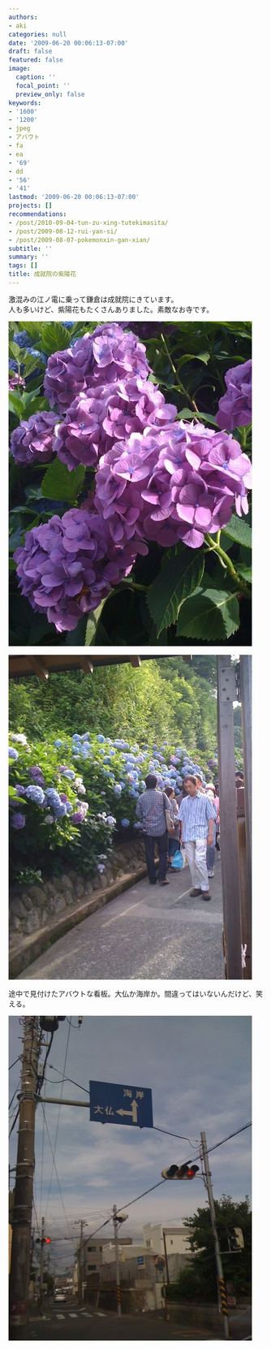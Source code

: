 ```yaml
---
authors:
- aki
categories: null
date: '2009-06-20 00:06:13-07:00'
draft: false
featured: false
image:
  caption: ''
  focal_point: ''
  preview_only: false
keywords:
- '1600'
- '1200'
- jpeg
- アバウト
- fa
- ea
- '69'
- dd
- '56'
- '41'
lastmod: '2009-06-20 00:06:13-07:00'
projects: []
recommendations:
- /post/2010-09-04-tun-zu-xing-tutekimasita/
- /post/2009-08-12-rui-yan-si/
- /post/2009-08-07-pokemonxin-gan-xian/
subtitle: ''
summary: ''
tags: []
title: 成就院の紫陽花
---
```


激混みの江ノ電に乗って鎌倉は成就院にきています。  
人も多いけど、紫陽花もたくさんありました。素敵なお寺です。

![](p_1600_1200_638ea25f-3d45-4f12-8891-218274e5fdbf.jpeg)

![](p_1600_1200_eab35589-4b38-4340-b42b-bd79d56e055a.jpeg)

途中で見付けたアバウトな看板。大仏か海岸か。間違ってはいないんだけど、笑える。

![](p_1600_1200_e69a27d9-0f41-4f7b-80dd-016578fa72e1.jpeg)